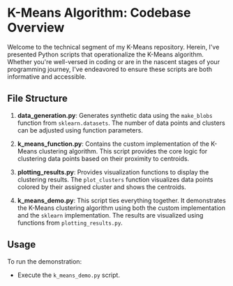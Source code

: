 # K-Means Algorithm: Codebase Overview

Welcome to the technical segment of my K-Means repository. Herein, I've presented Python scripts that operationalize the K-Means algorithm. Whether you're well-versed in coding or are in the nascent stages of your programming journey, I've endeavored to ensure these scripts are both informative and accessible.

## File Structure

1. **data_generation.py**: Generates synthetic data using the `make_blobs` function from `sklearn.datasets`. The number of data points and clusters can be adjusted using function parameters.

2. **k_means_function.py**: Contains the custom implementation of the K-Means clustering algorithm. This script provides the core logic for clustering data points based on their proximity to centroids.

3. **plotting_results.py**: Provides visualization functions to display the clustering results. The `plot_clusters` function visualizes data points colored by their assigned cluster and shows the centroids.

4. **k_means_demo.py**: This script ties everything together. It demonstrates the K-Means clustering algorithm using both the custom implementation and the `sklearn` implementation. The results are visualized using functions from `plotting_results.py`.

## Usage

To run the demonstration:

- Execute the `k_means_demo.py` script.
